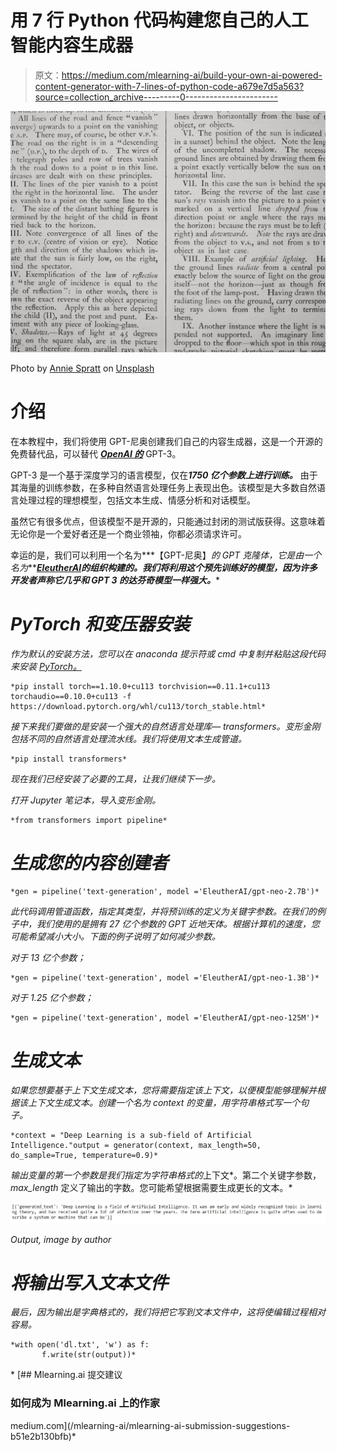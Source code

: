 # 用 7 行 Python 代码构建您自己的人工智能内容生成器

> 原文：<https://medium.com/mlearning-ai/build-your-own-ai-powered-content-generator-with-7-lines-of-python-code-a679e7d5a563?source=collection_archive---------0----------------------->

![](img/6cd46b83d063f5ee717a6d2794612346.png)

Photo by [Annie Spratt](https://unsplash.com/es/@anniespratt?utm_source=medium&utm_medium=referral) on [Unsplash](https://unsplash.com?utm_source=medium&utm_medium=referral)

# 介绍

在本教程中，我们将使用 GPT-尼奥创建我们自己的内容生成器，这是一个开源的免费替代品，可以替代 [***OpenAI 的***](https://openai.com) GPT-3。

GPT-3 是一个基于深度学习的语言模型，仅在***1750 亿个参数上进行训练。*** 由于其海量的训练参数，在多种自然语言处理任务上表现出色。该模型是大多数自然语言处理过程的理想模型，包括文本生成、情感分析和对话模型。

虽然它有很多优点，但该模型不是开源的，只能通过封闭的测试版获得。这意味着无论你是一个爱好者还是一个商业领袖，你都必须请求许可。

幸运的是，我们可以利用一个名为***【GPT-尼奥】*的 GPT 克隆体，它是由一个名为***[***EleutherAI***](https://www.eleuther.ai/projects/gpt-neo/)***的组织构建的。我们将利用这个预先训练好的模型，因为许多开发者声称它几乎和 GPT 3 的达芬奇模型一样强大。****

# *PyTorch 和变压器安装*

*作为默认的安装方法，您可以在 anaconda 提示符或 cmd 中复制并粘贴这段代码来安装 [*PyTorch。*](https://pytorch.org)*

```
*pip install torch==1.10.0+cu113 torchvision==0.11.1+cu113 torchaudio==0.10.0+cu113 -f https://download.pytorch.org/whl/cu113/torch_stable.html*
```

*接下来我们要做的是安装一个强大的自然语言处理库— *transformers。变形金刚*包括不同的自然语言处理流水线。我们将使用文本生成管道。*

```
*pip install transformers*
```

*现在我们已经安装了必要的工具，让我们继续下一步。*

*打开 Jupyter 笔记本，导入变形金刚。*

```
*from transformers import pipeline*
```

# *生成您的内容创建者*

```
*gen = pipeline('text-generation', model ='EleutherAI/gpt-neo-2.7B')*
```

*此代码调用管道函数，指定其类型，并将预训练的定义为关键字参数。在我们的例子中，我们使用的是拥有 27 亿个参数的 GPT 近地天体。根据计算机的速度，您可能希望减小大小。下面的例子说明了如何减少参数。*

*对于 13 亿个参数；*

```
*gen = pipeline('text-generation', model ='EleutherAI/gpt-neo-1.3B')*
```

*对于 1.25 亿个参数；*

```
*gen = pipeline('text-generation', model ='EleutherAI/gpt-neo-125M')*
```

# *生成文本*

*如果您想要基于上下文生成文本，您将需要指定该上下文，以便模型能够理解并根据该上下文生成文本。创建一个名为 *context* 的变量，用字符串格式写一个句子。*

```
*context = "Deep Learning is a sub-field of Artificial Intelligence."output = generator(context, max_length=50, do_sample=True, temperature=0.9)*
```

*输出变量的第一个参数是我们指定为字符串格式的*上下文*。第二个关键字参数， *max_length* 定义了输出的字数。您可能希望根据需要生成更长的文本。*

*![](img/0c9dee33a80563d5853df882614e6fcf.png)*

*Output, image by author*

# *将输出写入文本文件*

*最后，因为输出是字典格式的，我们将把它写到文本文件中，这将使编辑过程相对容易。*

```
*with open('dl.txt', 'w') as f:
       f.write(str(output))*
```

*[](/mlearning-ai/mlearning-ai-submission-suggestions-b51e2b130bfb) [## Mlearning.ai 提交建议

### 如何成为 Mlearning.ai 上的作家

medium.com](/mlearning-ai/mlearning-ai-submission-suggestions-b51e2b130bfb)*